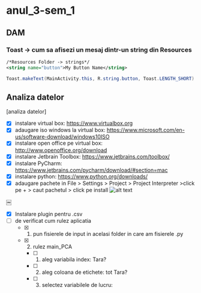 # anul_3-sem_1
## DAM
### Toast -> cum sa afisezi un mesaj dintr-un string din Resources

```xml
/*Resources Folder -> strings*/
<string name="button">My Button Name</string>
```

```java
Toast.makeText(MainActivity.this, R.string.button, Toast.LENGTH_SHORT).show();
```

## Analiza datelor
[analiza datelor]

- [x] instalare virtual box: https://www.virtualbox.org
- [x] adaugare iso windows la virtual box: https://www.microsoft.com/en-us/software-download/windows10ISO
- [x] instalare open office pe virtual box: http://www.openoffice.org/download
- [x] instalare Jetbrain Toolbox: https://www.jetbrains.com/toolbox/
- [x] instalare PyCharm: https://www.jetbrains.com/pycharm/download/#section=mac
- [x] instalare python: https://www.python.org/downloads/
- [x] adaugare pachete in File > Settings > Project > Project Interpreter >click pe + > caut pachetul > click pe install
![alt text](images/img.png)

￼
- [x] Instalare plugin pentru .csv
- [ ] de verificat cum rulez aplicatia
    - [x] 1. pun fisierele de input in acelasi folder in care am fisierele .py
    - [x] 2. rulez main_PCA
        - [ ] 1. aleg variabila index: Tara?
        - [ ] 2. aleg coloana de etichete: tot Tara?
        - [ ] 3. selectez variabilele de lucru: 

